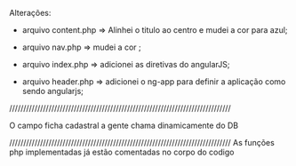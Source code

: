 Alterações:

* arquivo content.php => Alinhei o titulo ao centro e mudei a cor para azul;

* arquivo nav.php => mudei a cor ;

* arquivo index.php => adicionei as diretivas do angularJS;

* arquivo header.php => adicionei o ng-app para definir a aplicação como sendo angularjs;

///////////////////////////////////////////////////////////////////////////////

O campo ficha cadastral a gente chama dinamicamente do DB

///////////////////////////////////////////////////////////////////////////////
As funções php implementadas já estão comentadas no corpo do codigo